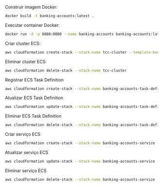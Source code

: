 Construir imagem Docker:
```bash
docker build -t banking-accounts:latest .
```

Executar container Docker:
```bash
docker run -d -p 8080:8080 --name banking-accounts banking-accounts:latest
```

Criar cluster ECS:
```bash
aws cloudformation create-stack --stack-name tcc-cluster --template-body file://ecs/cluster.template.yaml --capabilities CAPABILITY_NAMED_IAM
```

Eliminar cluster ECS:
```bash
aws cloudformation delete-stack --stack-name tcc-cluster
```

Registrar ECS Task Definition
```bash
aws cloudformation create-stack --stack-name banking-accounts-task-definition --template-body file://ecs/task-definition.template.yaml --capabilities CAPABILITY_NAMED_IAM
```

Atualizar ECS Task Definition
```bash
aws cloudformation update-stack --stack-name banking-accounts-task-definition --template-body file://ecs/task-definition.template.yaml --capabilities CAPABILITY_NAMED_IAM
```

Eliminar ECS Task Definition
```bash
aws cloudformation delete-stack --stack-name banking-accounts-task-definition
```

Criar serviço ECS
```bash
aws cloudformation create-stack --stack-name banking-accounts-service --template-body file://ecs/service.template.yaml
```

Atualizar serviço ECS
```bash
aws cloudformation update-stack --stack-name banking-accounts-service --template-body file://ecs/service.template.yaml
```

Eliminar serviço ECS
```bash
aws cloudformation delete-stack --stack-name banking-accounts-service
``` 